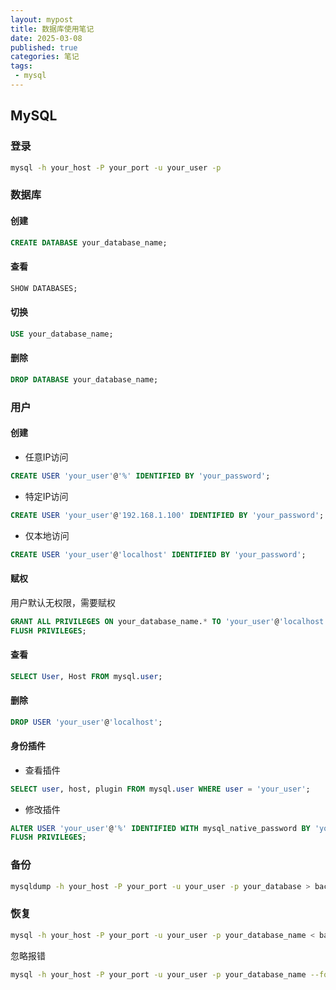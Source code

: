 ```yaml
---
layout: mypost
title: 数据库使用笔记
date: 2025-03-08
published: true
categories: 笔记
tags: 
 - mysql
---
```


## MySQL

### 登录

```bash
mysql -h your_host -P your_port -u your_user -p
```

### 数据库

#### 创建

```sql
CREATE DATABASE your_database_name;
```

#### 查看

```sql
SHOW DATABASES;
```

#### 切换

```sql
USE your_database_name;
```

#### 删除

```sql
DROP DATABASE your_database_name;
```

### 用户

#### 创建

- 任意IP访问

```sql
CREATE USER 'your_user'@'%' IDENTIFIED BY 'your_password';
```

- 特定IP访问

```sql
CREATE USER 'your_user'@'192.168.1.100' IDENTIFIED BY 'your_password';
```

- 仅本地访问

```sql
CREATE USER 'your_user'@'localhost' IDENTIFIED BY 'your_password';
```

#### 赋权

用户默认无权限，需要赋权

```sql
GRANT ALL PRIVILEGES ON your_database_name.* TO 'your_user'@'localhost';
FLUSH PRIVILEGES;
```

#### 查看

```sql
SELECT User, Host FROM mysql.user;
```

#### 删除

```sql
DROP USER 'your_user'@'localhost';
```

#### 身份插件

- 查看插件

```sql
SELECT user, host, plugin FROM mysql.user WHERE user = 'your_user';
```

- 修改插件

```sql
ALTER USER 'your_user'@'%' IDENTIFIED WITH mysql_native_password BY 'your_password';
FLUSH PRIVILEGES;
```

### 备份

```bash
mysqldump -h your_host -P your_port -u your_user -p your_database > backup.sql
```

### 恢复

```bash
mysql -h your_host -P your_port -u your_user -p your_database_name < backup.sql
```

忽略报错

```bash
mysql -h your_host -P your_port -u your_user -p your_database_name --force < backup.sql
```

